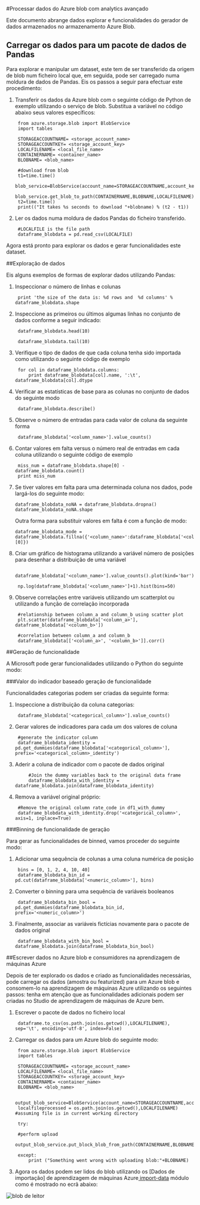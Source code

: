 <properties 
    pageTitle="Processar os dados Azure blob com analytics avançados | Microsoft Azure" 
    description="Processar dados no armazenamento Azure Blob." 
    services="machine-learning,storage" 
    documentationCenter="" 
    authors="bradsev" 
    manager="jhubbard" 
    editor="cgronlun" />

<tags 
    ms.service="machine-learning" 
    ms.workload="data-services" 
    ms.tgt_pltfrm="na" 
    ms.devlang="na" 
    ms.topic="article" 
    ms.date="09/19/2016"
    ms.author="fashah;garye;bradsev" /> 

#<a name="heading"></a>Processar dados do Azure blob com analytics avançado

Este documento abrange dados explorar e funcionalidades do gerador de dados armazenados no armazenamento Azure Blob. 

## <a name="load-the-data-into-a-pandas-data-frame"></a>Carregar os dados para um pacote de dados de Pandas
Para explorar e manipular um dataset, este tem de ser transferido da origem de blob num ficheiro local que, em seguida, pode ser carregado numa moldura de dados de Pandas. Eis os passos a seguir para efectuar este procedimento:

1. Transferir os dados da Azure blob com o seguinte código de Python de exemplo utilizando o serviço de blob. Substitua a variável no código abaixo seus valores específicos: 

        from azure.storage.blob import BlobService
        import tables
        
        STORAGEACCOUNTNAME= <storage_account_name>
        STORAGEACCOUNTKEY= <storage_account_key>
        LOCALFILENAME= <local_file_name>        
        CONTAINERNAME= <container_name>
        BLOBNAME= <blob_name>

        #download from blob
        t1=time.time()
        blob_service=BlobService(account_name=STORAGEACCOUNTNAME,account_key=STORAGEACCOUNTKEY)
        blob_service.get_blob_to_path(CONTAINERNAME,BLOBNAME,LOCALFILENAME)
        t2=time.time()
        print(("It takes %s seconds to download "+blobname) % (t2 - t1))


2. Ler os dados numa moldura de dados Pandas do ficheiro transferido.

        #LOCALFILE is the file path 
        dataframe_blobdata = pd.read_csv(LOCALFILE)

Agora está pronto para explorar os dados e gerar funcionalidades este dataset.


##<a name="blob-dataexploration"></a>Exploração de dados

Eis alguns exemplos de formas de explorar dados utilizando Pandas:

1. Inspeccionar o número de linhas e colunas 

        print 'the size of the data is: %d rows and  %d columns' % dataframe_blobdata.shape

2. Inspeccione as primeiros ou últimos algumas linhas no conjunto de dados conforme a seguir indicado:

        dataframe_blobdata.head(10)
        
        dataframe_blobdata.tail(10)

3. Verifique o tipo de dados de que cada coluna tenha sido importada como utilizando o seguinte código de exemplo
    
        for col in dataframe_blobdata.columns:
            print dataframe_blobdata[col].name, ':\t', dataframe_blobdata[col].dtype

4. Verificar as estatísticas de base para as colunas no conjunto de dados do seguinte modo
 
        dataframe_blobdata.describe()
    
5. Observe o número de entradas para cada valor de coluna da seguinte forma

        dataframe_blobdata['<column_name>'].value_counts()

6. Contar valores em falta versus o número real de entradas em cada coluna utilizando o seguinte código de exemplo

        miss_num = dataframe_blobdata.shape[0] - dataframe_blobdata.count()
        print miss_num
     
7.  Se tiver valores em falta para uma determinada coluna nos dados, pode largá-los do seguinte modo:

        dataframe_blobdata_noNA = dataframe_blobdata.dropna()
        dataframe_blobdata_noNA.shape

    Outra forma para substituir valores em falta é com a função de modo:
    
        dataframe_blobdata_mode = dataframe_blobdata.fillna({'<column_name>':dataframe_blobdata['<column_name>'].mode()[0]})        

8. Criar um gráfico de histograma utilizando a variável número de posições para desenhar a distribuição de uma variável 
    
        dataframe_blobdata['<column_name>'].value_counts().plot(kind='bar')
        
        np.log(dataframe_blobdata['<column_name>']+1).hist(bins=50)
    
9. Observe correlações entre variáveis utilizando um scatterplot ou utilizando a função de correlação incorporada

        #relationship between column_a and column_b using scatter plot
        plt.scatter(dataframe_blobdata['<column_a>'], dataframe_blobdata['<column_b>'])
        
        #correlation between column_a and column_b
        dataframe_blobdata[['<column_a>', '<column_b>']].corr()
    
    
##<a name="blob-featuregen"></a>Geração de funcionalidade
    
A Microsoft pode gerar funcionalidades utilizando o Python do seguinte modo:

###<a name="blob-countfeature"></a>Valor do indicador baseado geração de funcionalidade

Funcionalidades categorias podem ser criadas da seguinte forma:

1. Inspeccione a distribuição da coluna categorias:
    
        dataframe_blobdata['<categorical_column>'].value_counts()

2. Gerar valores de indicadores para cada um dos valores de coluna

        #generate the indicator column
        dataframe_blobdata_identity = pd.get_dummies(dataframe_blobdata['<categorical_column>'], prefix='<categorical_column>_identity')

3. Aderir a coluna de indicador com o pacote de dados original 
 
            #Join the dummy variables back to the original data frame
            dataframe_blobdata_with_identity = dataframe_blobdata.join(dataframe_blobdata_identity)

4. Remova a variável original próprio:

        #Remove the original column rate_code in df1_with_dummy
        dataframe_blobdata_with_identity.drop('<categorical_column>', axis=1, inplace=True)
    
###<a name="blob-binningfeature"></a>Binning de funcionalidade de geração

Para gerar as funcionalidades de binned, vamos proceder do seguinte modo:

1. Adicionar uma sequência de colunas a uma coluna numérica de posição
 
        bins = [0, 1, 2, 4, 10, 40]
        dataframe_blobdata_bin_id = pd.cut(dataframe_blobdata['<numeric_column>'], bins)
        
2. Converter o binning para uma sequência de variáveis booleanos

        dataframe_blobdata_bin_bool = pd.get_dummies(dataframe_blobdata_bin_id, prefix='<numeric_column>')
    
3. Finalmente, associar as variáveis fictícias novamente para o pacote de dados original

        dataframe_blobdata_with_bin_bool = dataframe_blobdata.join(dataframe_blobdata_bin_bool) 


##<a name="sql-featuregen"></a>Escrever dados no Azure blob e consumidores na aprendizagem de máquinas Azure

Depois de ter explorado os dados e criado as funcionalidades necessárias, pode carregar os dados (amostra ou featurized) para um Azure blob e consomem-lo na aprendizagem de máquinas Azure utilizando os seguintes passos: tenha em atenção que as funcionalidades adicionais podem ser criadas no Studio de aprendizagem de máquinas de Azure bem. 
1. Escrever o pacote de dados no ficheiro local

        dataframe.to_csv(os.path.join(os.getcwd(),LOCALFILENAME), sep='\t', encoding='utf-8', index=False)

2. Carregar os dados para um Azure blob do seguinte modo:

        from azure.storage.blob import BlobService
        import tables

        STORAGEACCOUNTNAME= <storage_account_name>
        LOCALFILENAME= <local_file_name>
        STORAGEACCOUNTKEY= <storage_account_key>
        CONTAINERNAME= <container_name>
        BLOBNAME= <blob_name>

        output_blob_service=BlobService(account_name=STORAGEACCOUNTNAME,account_key=STORAGEACCOUNTKEY)    
        localfileprocessed = os.path.join(os.getcwd(),LOCALFILENAME) #assuming file is in current working directory
        
        try:
       
        #perform upload
        output_blob_service.put_block_blob_from_path(CONTAINERNAME,BLOBNAME,localfileprocessed)
        
        except:         
            print ("Something went wrong with uploading blob:"+BLOBNAME)

3. Agora os dados podem ser lidos do blob utilizando os [Dados de importação] de aprendizagem de máquinas Azure[ import-data] módulo como é mostrado no ecrã abaixo:
 
![blob de leitor][1]

[1]: ./media/machine-learning-data-science-process-data-blob/reader_blob.png


<!-- Module References -->
[import-data]: https://msdn.microsoft.com/library/azure/4e1b0fe6-aded-4b3f-a36f-39b8862b9004/
 
